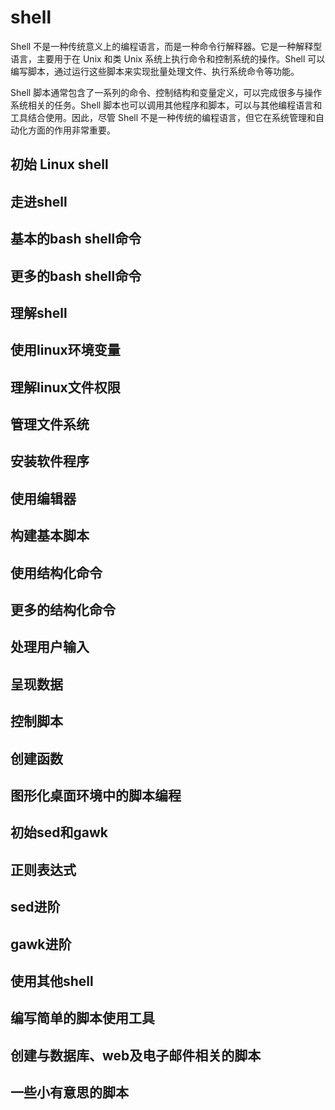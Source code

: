 # shell

Shell 不是一种传统意义上的编程语言，而是一种命令行解释器。它是一种解释型语言，主要用于在 Unix 和类 Unix 系统上执行命令和控制系统的操作。Shell 可以编写脚本，通过运行这些脚本来实现批量处理文件、执行系统命令等功能。

Shell 脚本通常包含了一系列的命令、控制结构和变量定义，可以完成很多与操作系统相关的任务。Shell 脚本也可以调用其他程序和脚本，可以与其他编程语言和工具结合使用。因此，尽管 Shell 不是一种传统的编程语言，但它在系统管理和自动化方面的作用非常重要。

## 初始 Linux shell

## 走进shell

## 基本的bash shell命令

## 更多的bash shell命令

## 理解shell

## 使用linux环境变量

## 理解linux文件权限

## 管理文件系统

## 安装软件程序

## 使用编辑器

## 构建基本脚本

## 使用结构化命令

## 更多的结构化命令

## 处理用户输入

## 呈现数据

## 控制脚本

## 创建函数

## 图形化桌面环境中的脚本编程

## 初始sed和gawk

## 正则表达式

## sed进阶

## gawk进阶

## 使用其他shell

## 编写简单的脚本使用工具

## 创建与数据库、web及电子邮件相关的脚本

## 一些小有意思的脚本
